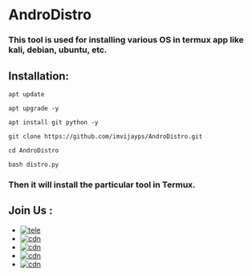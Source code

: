# AndroDistro
### This tool is used for installing various OS in termux app like kali, debian, ubuntu, etc.

## Installation:
```
apt update
```
```
apt upgrade -y
```
```
apt install git python -y
```
```
git clone https://github.com/imvijayps/AndroDistro.git
```
```
cd AndroDistro
```
```
bash distro.py
```

### Then it will install the particular tool in Termux.

## Join Us :

- [![tele](https://img.shields.io/badge/Telegram-Join%20Telegram%20Group-blue.svg?logo=telegram)](https://telegram.me/HackenCodeDiscuss)
- [![cdn](https://img.shields.io/badge/LinkedIn-Connect%20on%20LinkedIn-blue.svg?logo=linkedin)](https://linkedin.com/in/imvijayps)
- [![cdn](https://img.shields.io/badge/GitHub-Follow%20on%20GitHub-inactive.svg?logo=github)](https://github.com/imvijayps)
- [![cdn](https://img.shields.io/badge/Twitter-Follow%20on%20Twitter-informational.svg?logo=twitter)](https://twitter.com/imvijayps)
- [![cdn](https://img.shields.io/badge/Instagram-Follow%20on%20Instagram-important.svg?logo=instagram)](https://instagram.com/imvijayps)